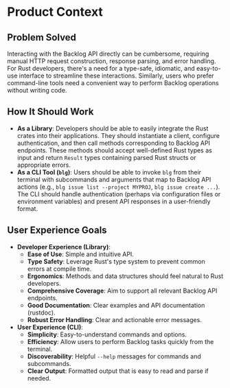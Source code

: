 # Product Context

## Problem Solved
Interacting with the Backlog API directly can be cumbersome, requiring manual HTTP request construction, response parsing, and error handling. For Rust developers, there's a need for a type-safe, idiomatic, and easy-to-use interface to streamline these interactions. Similarly, users who prefer command-line tools need a convenient way to perform Backlog operations without writing code.

## How It Should Work
-   **As a Library**: Developers should be able to easily integrate the Rust crates into their applications. They should instantiate a client, configure authentication, and then call methods corresponding to Backlog API endpoints. These methods should accept well-defined Rust types as input and return `Result` types containing parsed Rust structs or appropriate errors.
-   **As a CLI Tool (`blg`)**: Users should be able to invoke `blg` from their terminal with subcommands and arguments that map to Backlog API actions (e.g., `blg issue list --project MYPROJ`, `blg issue create ...`). The CLI should handle authentication (perhaps via configuration files or environment variables) and present API responses in a user-friendly format.

## User Experience Goals
-   **Developer Experience (Library)**:
    -   **Ease of Use**: Simple and intuitive API.
    -   **Type Safety**: Leverage Rust's type system to prevent common errors at compile time.
    -   **Ergonomics**: Methods and data structures should feel natural to Rust developers.
    -   **Comprehensive Coverage**: Aim to support all relevant Backlog API endpoints.
    -   **Good Documentation**: Clear examples and API documentation (rustdoc).
    -   **Robust Error Handling**: Clear and actionable error messages.
-   **User Experience (CLI)**:
    -   **Simplicity**: Easy-to-understand commands and options.
    -   **Efficiency**: Allow users to perform Backlog tasks quickly from the terminal.
    -   **Discoverability**: Helpful `--help` messages for commands and subcommands.
    -   **Clear Output**: Formatted output that is easy to read and parse if needed.

